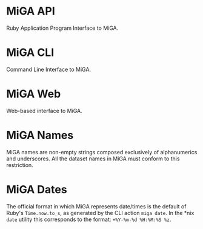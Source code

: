 # MiGA API

Ruby Application Program Interface to MiGA.

# MiGA CLI

Command Line Interface to MiGA.

# MiGA Web

Web-based interface to MiGA.

# MiGA Names

MiGA names are non-empty strings composed exclusively of alphanumerics and
underscores. All the dataset names in MiGA must conform to this restriction.

# MiGA Dates

The official format in which MiGA represents date/times is the default of Ruby's
`Time.now.to_s`, as generated by the CLI action `miga date`. In the \*nix `date`
utility this corresponds to the format: `+%Y-%m-%d %H:%M:%S %z`.

